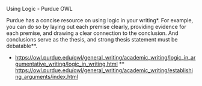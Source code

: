 Using Logic - Purdue OWL

Purdue has a concise resource on using logic in your writing*. For example, you can do so by laying out each premise clearly, providing evidence for each premise, and drawing a clear connection to the conclusion. And conclusions serve as the thesis, and strong thesis statement must be debatable**. 

* https://owl.purdue.edu/owl/general_writing/academic_writing/logic_in_argumentative_writing/logic_in_writing.html
** https://owl.purdue.edu/owl/general_writing/academic_writing/establishing_arguments/index.html
